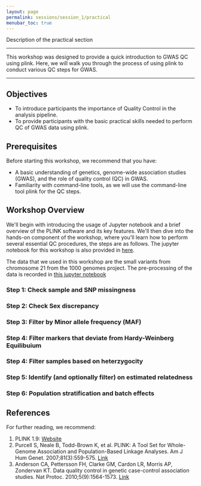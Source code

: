 ```yaml
---
layout: page
permalink: sessions/session_1/practical
menubar_toc: true
---
```

<script src="{{ site.baseurl }}/assets/js/vanilla-back-to-top.min.js"></script>
<script>addBackToTop()</script>

<script src="{{ site.baseurl }}/assets/js/copyCodeSnippet.js" defer></script>
<script src="{{ site.baseurl }}/assets/js/copyCodeBlock.js" defer></script>

Description of the practical section 

---

This workshop was designed to provide a quick introduction to GWAS QC using plink. Here, we will walk you through the process of using plink to conduct various QC steps for GWAS.

---

## Objectives

- To introduce participants the importance of Quality Control in the analysis pipeline.
- To provide participants with the basic practical skills needed to perform QC of GWAS data using plink.

## Prerequisites

Before starting this workshop, we recommend that you have:

- A basic understanding of genetics, genome-wide association studies (GWAS), and the role of quality control (QC) in GWAS.
- Familiarity with command-line tools, as we will use the command-line tool plink for the QC steps.


## Workshop Overview

We'll begin with introducing the usage of Jupyter notebook and a brief overview of the PLINK software and its key features.   We'll then dive into the hands-on component of the workshop, where you'll learn how to perform several essential QC procedures, the steps are as follows. The jupyter notebook for this workshop is also provided in [here](<to be filled>).

The data that we used in this workshop are the small variants from chromosome 21 from the 1000 genomes project. The pre-processing of the data is recorded in [this jupyter notebook](<to be filled>)

### Step 1: Check sample and SNP missingness
### Step 2: Check Sex discrepancy
### Step 3: Filter by Minor allele frequency (MAF)
### Step 4: Filter markers that deviate from Hardy-Weinberg Equilibuium
### Step 4: Filter samples based on heterzygocity
### Step 5: Identify (and optionally filter) on estimated relatedness
### Step 6: Population stratification and batch effects

## References

For further reading, we recommend:

1. PLINK 1.9: [Website](https://www.cog-genomics.org/plink/1.9/)
2. Purcell S, Neale B, Todd-Brown K, et al. PLINK: A Tool Set for Whole-Genome Association and Population-Based Linkage Analyses. Am J Hum Genet. 2007;81(3):559-575. [Link](https://www.ncbi.nlm.nih.gov/pmc/articles/PMC1950838/)
3. Anderson CA, Pettersson FH, Clarke GM, Cardon LR, Morris AP, Zondervan KT. Data quality control in genetic case-control association studies. Nat Protoc. 2010;5(9):1564-1573. [Link](https://pubmed.ncbi.nlm.nih.gov/21085122/)
